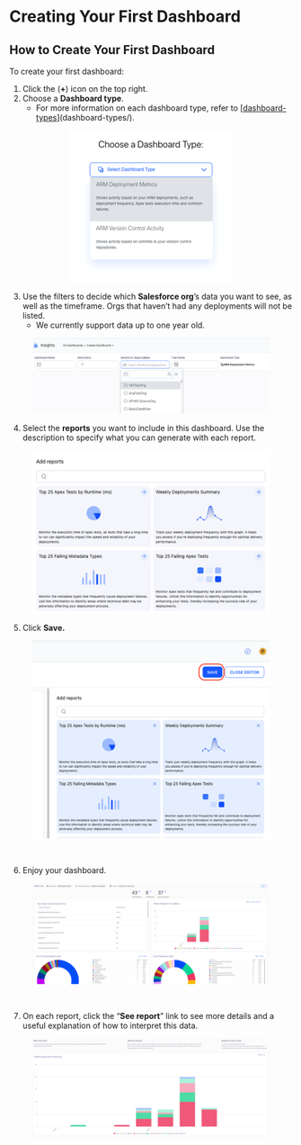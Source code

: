 # Creating Your First Dashboard

## How to Create Your First Dashboard

To create your first dashboard:

1. Click the (**+**) icon on the top right.
2. Choose a **Dashboard type**.
   * For more information on each dashboard type, refer to [[dashboard-types](dashboard-types/ "mention")](dashboard-types/).

<div align="center">

<figure><img src="../../../.gitbook/assets/image (380).png" alt="" width="290"><figcaption></figcaption></figure>

</div>

3. Use the filters to decide which **Salesforce org**’s data you want to see, as well as the timeframe. Orgs that haven’t had any deployments will not be listed.
   * We currently support data up to one year old.

<figure><img src="../../../.gitbook/assets/image (6) (1) (1).png" alt="" width="563"><figcaption></figcaption></figure>

4. Select the **reports** you want to include in this dashboard. Use the description to specify what you can generate with each report.

<figure><img src="../../../.gitbook/assets/image (4) (1) (1) (1).png" alt="" width="563"><figcaption></figcaption></figure>

5. Click **Save.**

<figure><img src="../../../.gitbook/assets/image (9) (1) (1).png" alt="" width="563"><figcaption><p><br></p></figcaption></figure>

6. Enjoy your dashboard.&#x20;

<figure><img src="../../../.gitbook/assets/image (10) (1) (1).png" alt="" width="563"><figcaption><p><br></p></figcaption></figure>

7. On each report, click the “**See report**” link to see more details and a useful explanation of how to interpret this data.

<figure><img src="../../../.gitbook/assets/image (11) (1) (1).png" alt="" width="563"><figcaption></figcaption></figure>
